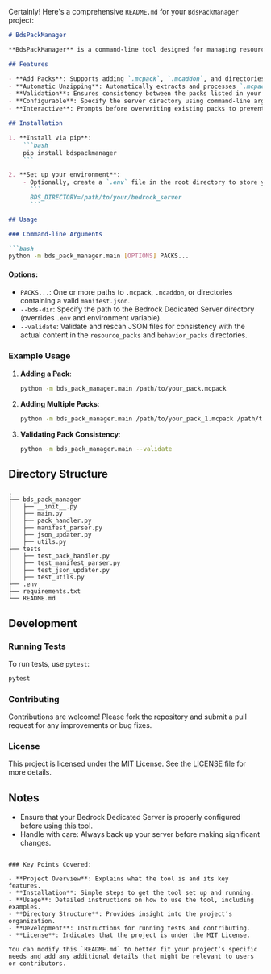 Certainly! Here's a comprehensive `README.md` for your `BdsPackManager` project:

```markdown
# BdsPackManager

**BdsPackManager** is a command-line tool designed for managing resource and behavior packs on a Minecraft Bedrock Dedicated Server (BDS). It allows you to easily add, validate, and manage packs, ensuring that your server is always up-to-date with the latest content.

## Features

- **Add Packs**: Supports adding `.mcpack`, `.mcaddon`, and directories containing valid `manifest.json` files.
- **Automatic Unzipping**: Automatically extracts and processes `.mcpack` and `.mcaddon` files.
- **Validation**: Ensures consistency between the packs listed in your server's configuration files and the actual content in the `resource_packs` and `behavior_packs` directories.
- **Configurable**: Specify the server directory using command-line arguments, environment variables, or `.env` files.
- **Interactive**: Prompts before overwriting existing packs to prevent accidental data loss.

## Installation

1. **Install via pip**:
    ```bash
    pip install bdspackmanager
    ```

2. **Set up your environment**:
    - Optionally, create a `.env` file in the root directory to store your BDS directory path:
      ```
      BDS_DIRECTORY=/path/to/your/bedrock_server
      ```

## Usage

### Command-line Arguments

```bash
python -m bds_pack_manager.main [OPTIONS] PACKS...
```

#### Options:
- `PACKS...`: One or more paths to `.mcpack`, `.mcaddon`, or directories containing a valid `manifest.json`.
- `--bds-dir`: Specify the path to the Bedrock Dedicated Server directory (overrides `.env` and environment variable).
- `--validate`: Validate and rescan JSON files for consistency with the actual content in the `resource_packs` and `behavior_packs` directories.

### Example Usage

1. **Adding a Pack**:
   ```bash
   python -m bds_pack_manager.main /path/to/your_pack.mcpack
   ```

2. **Adding Multiple Packs**:
   ```bash
   python -m bds_pack_manager.main /path/to/your_pack_1.mcpack /path/to/your_pack_2.mcaddon /path/to/pack_directory
   ```

3. **Validating Pack Consistency**:
   ```bash
   python -m bds_pack_manager.main --validate
   ```

## Directory Structure

```
.
├── bds_pack_manager
│   ├── __init__.py
│   ├── main.py
│   ├── pack_handler.py
│   ├── manifest_parser.py
│   ├── json_updater.py
│   ├── utils.py
├── tests
│   ├── test_pack_handler.py
│   ├── test_manifest_parser.py
│   ├── test_json_updater.py
│   ├── test_utils.py
├── .env
├── requirements.txt
└── README.md
```

## Development

### Running Tests

To run tests, use `pytest`:

```bash
pytest
```

### Contributing

Contributions are welcome! Please fork the repository and submit a pull request for any improvements or bug fixes.

### License

This project is licensed under the MIT License. See the [LICENSE](LICENSE) file for more details.

## Notes

- Ensure that your Bedrock Dedicated Server is properly configured before using this tool.
- Handle with care: Always back up your server before making significant changes.
```

### Key Points Covered:

- **Project Overview**: Explains what the tool is and its key features.
- **Installation**: Simple steps to get the tool set up and running.
- **Usage**: Detailed instructions on how to use the tool, including examples.
- **Directory Structure**: Provides insight into the project’s organization.
- **Development**: Instructions for running tests and contributing.
- **License**: Indicates that the project is under the MIT License.

You can modify this `README.md` to better fit your project’s specific needs and add any additional details that might be relevant to users or contributors.